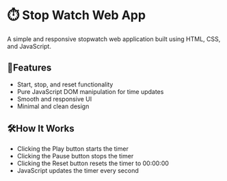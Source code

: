 # ⏱️ Stop Watch Web App
A simple and responsive stopwatch web application built using HTML, CSS, and JavaScript.

## 🎯Features
- Start, stop, and reset functionality
- Pure JavaScript DOM manipulation for time updates
- Smooth and responsive UI
- Minimal and clean design

## 🛠️How It Works
- Clicking the Play button starts the timer
- Clicking the Pause button stops the timer
- Clicking the Reset button resets the timer to 00:00:00
- JavaScript updates the timer every second